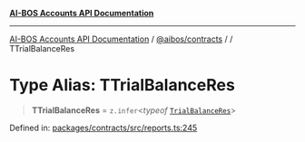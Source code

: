 [**AI-BOS Accounts API Documentation**](../../../README.md)

***

[AI-BOS Accounts API Documentation](../../../README.md) / [@aibos/contracts](../README.md) / [](../README.md) / TTrialBalanceRes

# Type Alias: TTrialBalanceRes

> **TTrialBalanceRes** = `z.infer`\<*typeof* [`TrialBalanceRes`](../variables/TrialBalanceRes.md)\>

Defined in: [packages/contracts/src/reports.ts:245](https://github.com/pohlai88/accounts/blob/48103fb36d28b2b9bfb33472b6de2f719773cde9/packages/contracts/src/reports.ts#L245)

